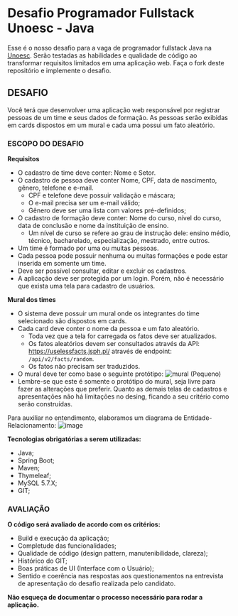 # Desafio Programador Fullstack Unoesc - Java

Esse é o nosso desafio para a vaga de programador fullstack Java na [Unoesc](https://www.unoesc.edu.br/). Serão testadas as habilidades e qualidade de código ao transformar requisitos limitados em uma aplicação web.
Faça o fork deste repositório e implemente o desafio. 

## DESAFIO

Você terá que desenvolver uma aplicação web responsável por registrar pessoas de um time e seus dados de formação. As pessoas serão exibidas em cards dispostos em um mural e cada uma possui um fato aleatório.

### ESCOPO DO DESAFIO

**Requisitos**
- O cadastro de time deve conter: Nome e Setor.
- O cadastro de pessoa deve conter Nome, CPF, data de nascimento, gênero, telefone e e-mail.
  - CPF e telefone deve possuir validação e máscara;
  - O e-mail precisa ser um e-mail válido;
  - Gênero deve ser uma lista com valores pré-definidos;
- O cadastro de formação deve conter:  Nome do curso, nível do curso, data de conclusão e nome da instituição de ensino.
  - Um nível de curso se refere ao grau de instrução dele: ensino médio, técnico, bacharelado, especialização, mestrado, entre outros. 
- Um time é formado por uma ou muitas pessoas.
- Cada pessoa pode possuir nenhuma ou muitas formações e pode estar inserida em somente um time.
- Deve ser possível consultar, editar e excluir os cadastros.
- A aplicação deve ser protegida por um login. Porém, não é necessário que exista uma tela para cadastro de usuários.

**Mural dos times**
- O sistema deve possuir um mural onde os integrantes do time selecionado são dispostos em cards.
- Cada card deve conter o nome da pessoa e um fato aleatório.
  - Toda vez que a tela for carregada os fatos deve ser atualizados.
  - Os fatos aleatórios devem ser consultados através da API:  https://uselessfacts.jsph.pl/ através de endpoint: `/api/v2/facts/random`.
  - Os fatos não precisam ser traduzidos.
- O mural deve ter como base o seguinte protótipo: ![mural (Pequeno)](https://github.com/user-attachments/assets/ea7bbcb9-ccb4-4c36-a648-88df8ac56edc)
- Lembre-se que este é somente o protótipo do mural, seja livre para fazer as alterações que preferir. Quanto as demais telas de cadastros e apresentações não há limitações no desing, ficando a seu critério como serão construídas. 

Para auxiliar no entendimento, elaboramos um diagrama de Entidade-Relacionamento: ![image](https://github.com/user-attachments/assets/741c1fba-1c6f-4f8f-a7d0-3abf6c90702f)

**Tecnologias obrigatórias a serem utilizadas:**
- Java;
- Spring Boot;
- Maven;
- Thymeleaf;
- MySQL 5.7.X;
- GIT;

### AVALIAÇÃO

**O código será avaliado de acordo com os critérios:**
- Build e execução da aplicação;
- Completude das funcionalidades;
- Qualidade de código (design pattern, manutenibilidade, clareza); 
- Histórico do GIT; 
- Boas práticas de UI (Interface com o Usuário);
- Sentido e coerência nas respostas aos questionamentos na entrevista de apresentação do desafio realizada pelo candidato.

**Não esqueça de documentar o processo necessário para rodar a aplicação.**
